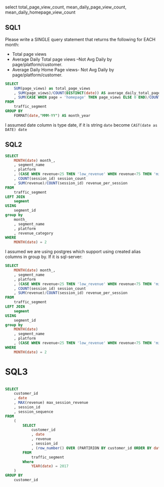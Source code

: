 

select total_page_view_count, mean_daily_page_view_count, mean_daily_homepage_view_count

## SQL1
Please write a SINGLE query statement that returns the following for EACH month:
- Total page views
- Average Daily Total page views –Not Avg Daily by page/platform/customer. 
- Average Daily Home Page views- Not Avg Daily by page/platform/customer.


```sql
SELECT
	SUM(page_views) as total_page_views
	, SUM(page_views)/COUNT(DISTINCT(date)) AS average_daily_total_page_views
	, SUM(CASE WHEN page = 'homepage' THEN page_views ELSE 0 END)/COUNT(DISTINCT(date)) AS average_daily_homepage_views
FROM 
	traffic_segment
GROUP BY 
	FORMAT(date,"MMM-YY") AS month_year
```

I assumed date column is type date, if it is string `date` become `CAST(date as DATE) date`
 
## SQL2

```sql
SELECT
	MONTH(date) month_,
	, segment_name
	, platform
	, (CASE WHEN revenue<25 THEN 'low_revenue' WHEN revenue<75 THEN 'mid_revenue' WHEN revenue>75 THEN 'high_revenue' END) revenue_category
	, COUNT(session_id) session_count
	, SUM(revenue)/COUNT(session_id) revenue_per_session
FROM
	traffic_segment
LEFT JOIN
	segment
USING
	segment_id
group by
	month_
	, segment_name
	, platform
	, revenue_category
WHERE 
	MONTH(date) = 2
```

I assumed we are using postgres which support using created alias columns in group by. If it is sql-server:
```sql
SELECT
	MONTH(date) month_,
	, segment_name
	, platform
	, (CASE WHEN revenue<25 THEN 'low_revenue' WHEN revenue<75 THEN 'mid_revenue' WHEN revenue>75 THEN 'high_revenue' END) revenue_category
	, COUNT(session_id) session_count
	, SUM(revenue)/COUNT(session_id) revenue_per_session
FROM
	traffic_segment
LEFT JOIN
	segment
USING
	segment_id
group by
	MONTH(date)
	, segment_name
	, platform
	, (CASE WHEN revenue<25 THEN 'low_revenue' WHEN revenue<75 THEN 'mid_revenue' WHEN revenue>75 THEN 'high_revenue' END)
WHERE 
	MONTH(date) = 2
```

# SQL3

```sql

SELECT 
	customer_id
	, date
	, MAX(revenue) max_session_revenue
	, session_id
	, session_sequence
FROM 
	(
		SELECT 
			customer_id
			, date
			, revenue 
			, session_id
			, (row_number() OVER (PARTIRION BY customer_id ORDER BY date, time)) session_sequence
		FROM
			traffic_segment
		Where
			YEAR(date) = 2017
	)
GROUP BY
	customer_id

```

